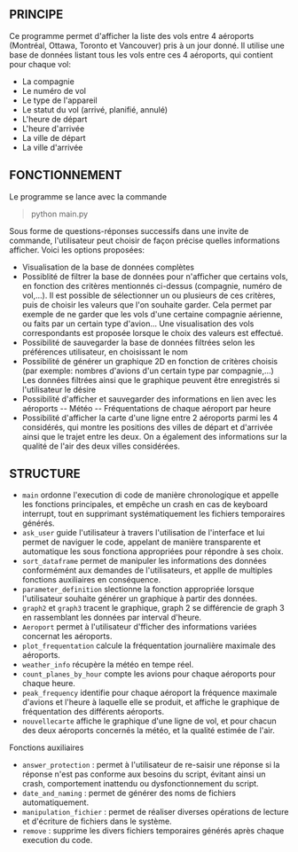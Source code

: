 
## PRINCIPE 
Ce programme permet d'afficher la liste des vols entre 4 aéroports (Montréal, Ottawa, Toronto et Vancouver) pris à un jour donné. 
Il utilise une base de données listant tous les vols entre ces 4 aéroports, qui contient pour chaque vol: 
- La compagnie 
- Le numéro de vol 
 - Le type de l'appareil 
- Le statut du vol (arrivé, planifié, annulé) 
-  L'heure de départ 
- L'heure d'arrivée 
- La ville de départ 
- La ville d'arrivée 
## FONCTIONNEMENT 
Le programme se lance avec la commande
> python <span>main.py</span>

Sous forme de questions-réponses successifs dans une invite de commande, l'utilisateur peut choisir de façon précise quelles informations afficher. 
Voici les options proposées: 
- Visualisation de la base de données complètes 
- Possiblité de filtrer la base de données pour n'afficher que certains vols, en fonction des critères mentionnés ci-dessus (compagnie, numéro de vol,...). 
Il est possible de sélectionner un ou plusieurs de ces critères, puis de choisir les valeurs que l'on souhaite garder. Cela permet par exemple de ne garder que les vols d'une certaine compagnie aérienne, ou faits par un certain type d'avion... Une visualisation des vols correspondants est proposée lorsque le choix des valeurs est effectué. 
- Possibilité de sauvegarder la base de données filtrées selon les préférences utilisateur, en choisissant le nom 
- Possibilité de générer un graphique 2D en fonction de critères choisis (par exemple: nombres d'avions d'un certain type par compagnie,...) Les données filtrées ainsi que le graphique peuvent être enregistrés si l'utilisateur le désire 
- Possibilité d'afficher et sauvegarder des informations en lien avec les aéroports
 -- Météo
  -- Fréquentations de chaque aéroport par heure 
 - Possibilité d'afficher la carte d'une ligne entre 2 aéroports parmi les 4 considérés, qui montre les positions des villes de départ et d'arrivée ainsi que le trajet entre les deux. On a également des informations sur la qualité de l'air des deux villes considérées. 
 ## STRUCTURE 
- ``main`` ordonne l'execution di code de manière chronologique et appelle les fonctions principales, et empêche un crash en cas de keyboard interrupt, tout en supprimant systématiquement les fichiers temporaires générés. 
- ``ask_user`` guide l'utilisateur à travers l'utilisation de l'interface et lui permet de naviguer le code, appelant de manière transparente et automatique les sous fonctiona appropriées pour répondre à ses choix.
- ``sort_dataframe`` permet de manipuler les informations des données conformémént aux demandes de l'utilisateurs, et applle de multiples fonctions auxiliaires en conséquence.
- ``parameter_definition`` slectionne la fonction appropriée lorsque l'utilisateur souhaite générer un graphique à partir des données.
- ``graph2`` et ``graph3`` tracent le graphique, graph 2 se différencie de graph 3 en rassemblant les données par interval d'heure.
- ``Aeroport`` permet à l'utilisateur d'fficher des informations variées concernat les aéroports.
- ``plot_frequentation`` calcule la fréquentation journalière maximale des aéroports.
- ``weather_info`` récupère la météo en tempe réel.
- ``count_planes_by_hour`` compte les avions pour chaque aéroports pour chaque heure.
- ``peak_frequency`` identifie pour chaque aéroport la fréquence maximale d'avions et l'heure à laquelle elle se produit, et affiche le graphique de  fréquentation des différents aéroports.
- ``nouvellecarte`` affiche le graphique d'une ligne de vol, et pour chacun des deux aéroports concernés la météo, et la qualité estimée de l'air.

Fonctions auxiliaires

- ``answer_protection`` : permet à l'utilisateur de re-saisir une réponse si la réponse n'est pas conforme aux besoins du script, évitant ainsi un crash, comportement inattendu ou dysfonctionnement du script.
- ``date_and_naming`` : permet de générer des noms de fichiers automatiquement.
- ``manipulation_fichier`` : permet de réaliser diverses opérations de lecture et d'écriture de fichiers dans le système.
- ``remove`` : supprime les divers fichiers temporaires générés après chaque execution du code.